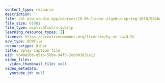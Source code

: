 ```yaml
---
content_type: resource
description: ''
file: /ol-ocw-studio-app/courses/18-06-linear-algebra-spring-2010/9640a5bbe51b5bba94f52ed003831a12_13r9QY6cmjc.srt
file_size: 61981
file_type: application/x-subrip
learning_resource_types: []
license: https://creativecommons.org/licenses/by-nc-sa/4.0/
ocw_type: OCWFile
resourcetype: Other
title: 3play caption file
uid: 9640a5bb-e51b-5bba-94f5-2ed003831a12
video_files:
  video_thumbnail_file: null
video_metadata:
  youtube_id: null
---
```

